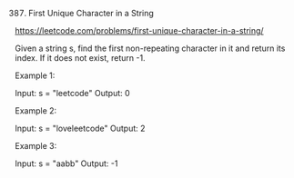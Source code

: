 387. First Unique Character in a String

https://leetcode.com/problems/first-unique-character-in-a-string/

Given a string s, find the first non-repeating character in it and return its index. If it does not exist, return -1.

Example 1:

Input: s = "leetcode"
Output: 0

Example 2:

Input: s = "loveleetcode"
Output: 2

Example 3:

Input: s = "aabb"
Output: -1